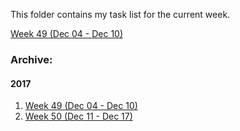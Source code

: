 This folder contains my task list for the current week.

[Week 49 (Dec 04 - Dec 10)](https://github.com/rajanand/now/blob/master/2017/49.md)

### Archive:
#### 2017
1. [Week 49 (Dec 04 - Dec 10)](https://github.com/rajanand/now/blob/master/2017/49.md)
2. [Week 50 (Dec 11 - Dec 17)](https://github.com/rajanand/now/blob/master/2017/50.md)

